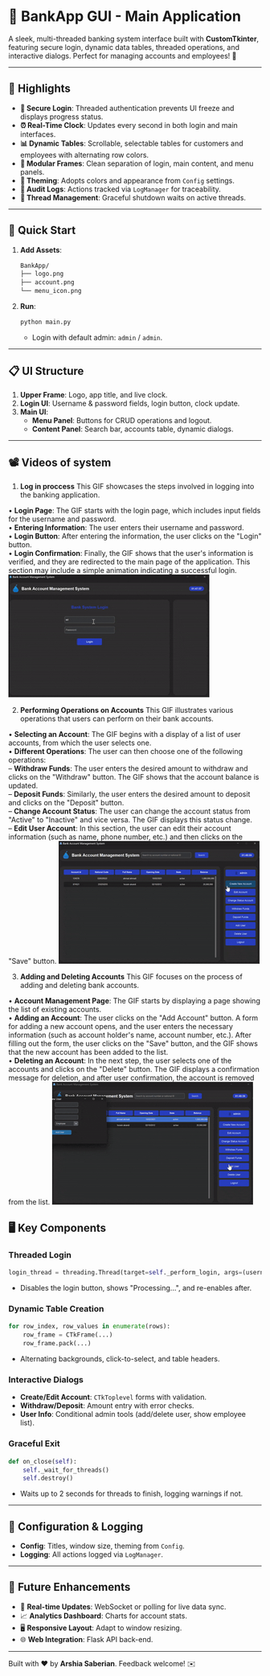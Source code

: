 # 🏦 BankApp GUI - Main Application

A sleek, multi-threaded banking system interface built with **CustomTkinter**, featuring secure login, dynamic data tables, threaded operations, and interactive dialogs. Perfect for managing accounts and employees! 🚀

---

## 🌟 Highlights

- **🔐 Secure Login**: Threaded authentication prevents UI freeze and displays progress status.
- **⏰ Real-Time Clock**: Updates every second in both login and main interfaces.
- **📊 Dynamic Tables**: Scrollable, selectable tables for customers and employees with alternating row colors.
- **📂 Modular Frames**: Clean separation of login, main content, and menu panels.
- **🎨 Theming**: Adopts colors and appearance from `Config` settings.
- **📜 Audit Logs**: Actions tracked via `LogManager` for traceability.
- **🧵 Thread Management**: Graceful shutdown waits on active threads.

---

## 🚀 Quick Start

1. **Add Assets**:
   ```bash
   BankApp/
   ├── logo.png
   ├── account.png
   └── menu_icon.png
   ```
2. **Run**:
   ```bash
   python main.py
   ```
   - Login with default admin: `admin` / `admin`.

---

## 📋 UI Structure

1. **Upper Frame**: Logo, app title, and live clock.  
2. **Login UI**: Username & password fields, login button, clock update.  
3. **Main UI**:  
   - **Menu Panel**: Buttons for CRUD operations and logout.  
   - **Content Panel**: Search bar, accounts table, dynamic dialogs.

---

## 📽️ Videos of system
1. **Log in proccess**
This GIF showcases the steps involved in logging into the banking application.

• **Login Page**: The GIF starts with the login page, which includes input fields for the username and password.\
• **Entering Information**: The user enters their username and password.\
• **Login Button**: After entering the information, the user clicks on the "Login" button.\
• **Login Confirmation**: Finally, the GIF shows that the user's information is verified, and they are redirected to the main page of the application. This section may include a simple animation indicating a successful login.
![Log in proccess](videos/demo.gif)


2. **Performing Operations on Accounts**
This GIF illustrates various operations that users can perform on their bank accounts.

• **Selecting an Account**: The GIF begins with a display of a list of user accounts, from which the user selects one.\
• **Different Operations**: The user can then choose one of the following operations:\
– **Withdraw Funds**: The user enters the desired amount to withdraw and clicks on the "Withdraw" button. The GIF shows that the account balance is updated.\
– **Deposit Funds**: Similarly, the user enters the desired amount to deposit and clicks on the "Deposit" button.\
– **Change Account Status**: The user can change the account status from "Active" to "Inactive" and vice versa. The GIF displays this status change.\
– **Edit User Account**: In this section, the user can edit their account information (such as name, phone number, etc.) and then clicks on the "Save" button.
![Performing Operations on Accounts](videos/demo%20(1).gif)


3. **Adding and Deleting Accounts**
This GIF focuses on the process of adding and deleting bank accounts.

• **Account Management Page**: The GIF starts by displaying a page showing the list of existing accounts.\
• **Adding an Account**: The user clicks on the "Add Account" button. A form for adding a new account opens, and the user enters the necessary information (such as account holder's name, account number, etc.). After filling out the form, the user clicks on the "Save" button, and the GIF shows that the new account has been added to the list.\
• **Deleting an Account**: In the next step, the user selects one of the accounts and clicks on the "Delete" button. The GIF displays a confirmation message for deletion, and after user confirmation, the account is removed from the list.
![Adding and Deleting Accounts](videos/demo%20(2).gif)


## 🖥️ Key Components

### Threaded Login
```python
login_thread = threading.Thread(target=self._perform_login, args=(username, password), daemon=True)
```
- Disables the login button, shows "Processing...", and re-enables after.

### Dynamic Table Creation
```python
for row_index, row_values in enumerate(rows):
    row_frame = CTkFrame(...)
    row_frame.pack(...)
```
- Alternating backgrounds, click-to-select, and table headers.

### Interactive Dialogs
- **Create/Edit Account**: `CTkToplevel` forms with validation.  
- **Withdraw/Deposit**: Amount entry with error checks.  
- **User Info**: Conditional admin tools (add/delete user, show employee list).

### Graceful Exit
```python
def on_close(self):
    self._wait_for_threads()
    self.destroy()
```
- Waits up to 2 seconds for threads to finish, logging warnings if not.

---

## 🔧 Configuration & Logging

- **Config**: Titles, window size, theming from `Config`.  
- **Logging**: All actions logged via `LogManager`.

---

## 🌱 Future Enhancements

- 🔄 **Real-time Updates**: WebSocket or polling for live data sync.  
- 📈 **Analytics Dashboard**: Charts for account stats.  
- 🖥️ **Responsive Layout**: Adapt to window resizing.  
- 🌐 **Web Integration**: Flask API back-end.

---

Built with ❤️ by **Arshia Saberian**. Feedback welcome! ✉️

